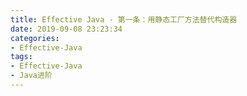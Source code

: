 ```yaml
---
title: Effective Java - 第一条：用静态工厂方法替代构造器
date: 2019-09-08 23:23:34
categories:
- Effective-Java
tags:
- Effective-Java
- Java进阶
---
```

